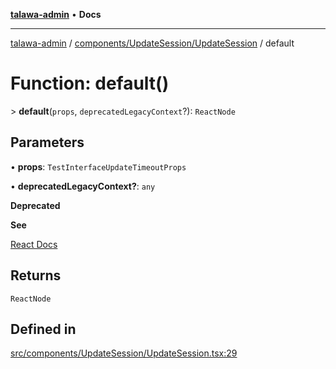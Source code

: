 [**talawa-admin**](../../../../README.md) • **Docs**

***

[talawa-admin](../../../../modules.md) / [components/UpdateSession/UpdateSession](../README.md) / default

# Function: default()

\> **default**(`props`, `deprecatedLegacyContext`?): `ReactNode`

## Parameters

• **props**: `TestInterfaceUpdateTimeoutProps`

• **deprecatedLegacyContext?**: `any`

**Deprecated**

**See**

[React Docs](https://legacy.reactjs.org/docs/legacy-context.html#referencing-context-in-lifecycle-methods)

## Returns

`ReactNode`

## Defined in

[src/components/UpdateSession/UpdateSession.tsx:29](https://github.com/PalisadoesFoundation/talawa-admin/blob/084ac7e92dede9766b77e75cf296f40165965140/src/components/UpdateSession/UpdateSession.tsx#L29)
